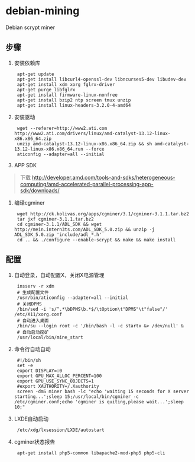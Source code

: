 debian-mining
=============

Debian scrypt miner

步骤
----
1. 安装依赖库

        apt-get update
        apt-get install libcurl4-openssl-dev libncurses5-dev libudev-dev
        apt-get install xdm xorg fglrx-driver
        apt-get purge libfglrx
        apt-get install firmware-linux-nonfree
        apt-get install bzip2 ntp screen tmux unzip
        apt-get install linux-headers-3.2.0-4-amd64

1. 安装驱动

        wget --referer=http://www2.ati.com http://www2.ati.com/drivers/linux/amd-catalyst-13.12-linux-x86.x86_64.zip
        unzip amd-catalyst-13.12-linux-x86.x86_64.zip && sh amd-catalyst-13.12-linux-x86.x86_64.run --force
        aticonfig --adapter=all --initial
        
1. APP SDK
> 下载 http://developer.amd.com/tools-and-sdks/heterogeneous-computing/amd-accelerated-parallel-processing-app-sdk/downloads/

1. 编译cgminer

        wget http://ck.kolivas.org/apps/cgminer/3.1/cgminer-3.1.1.tar.bz2
        tar jxf cgminer-3.1.1.tar.bz2
        cd cgminer-3.1.1/ADL_SDK && wget http://mein.intern3ts.com/ADL_SDK_5.0.zip && unzip -j ADL_SDK_5.0.zip 'include/adl_*.h'
        cd .. && ./configure --enable-scrypt && make && make install
        
配置
----
1. 自动登录，自动配置X，关闭X电源管理

        insserv -r xdm
        # 生成配置文件
        /usr/bin/aticonfig --adapter=all --initial
        # 关闭DPMS
        /bin/sed -i 's/^.*\bDPMS\b.*$/\tOption\t"DPMS"\t"false"/' /etc/X11/xorg.conf
        # 自动进入桌面
        /bin/su --login root -c '/bin/bash -l -c startx &> /dev/null' &
        # 自动启动挖矿
        /usr/local/bin/mine_start
        
1. 命令行自动自动
        
        #!/bin/sh
        set -e
        export DISPLAY=:0
        export GPU_MAX_ALLOC_PERCENT=100
        export GPU_USE_SYNC_OBJECTS=1
        #export XAUTHORITY=/.Xauthority
        screen -dmS miner bash -lc "echo 'waiting 15 seconds for X server starting...';sleep 15;/usr/local/bin/cgminer -c /etc/cgminer.conf;echo 'cgminer is quiting,please wait...';sleep 10;"

1. LXDE自动启动

        /etc/xdg/lxsession/LXDE/autostart

1. cgminer状态报告

        apt-get install php5-common libapache2-mod-php5 php5-cli

